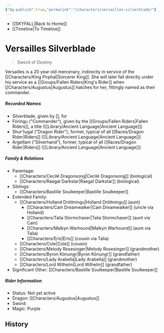 ```yaml
---
{"dg-publish":true,"permalink":"/characters/versailles-silverblade/"}
---
```


- [[SKYFALL\|Back to Home]]
- [[Timeline\|To Timeline]]

# Versailles Silverblade
>Sword of Destiny

Versailles is a 20 year old mercenary, indirectly in service of the [[Characters/King Pirphal\|Sorcerer King]]. She will later fall directly under his service as a [[Groups/Fallen Riders\|King's Rider]] when [[Characters/Augustus\|Augustus]] hatches for her, fittingly named as their commander. 

##### Recorded Names
- Silverblade, given by [], for 
- Föringu ("Commander"), given by the [[Groups/Fallen Riders\|Fallen Riders]], a title ([[Library/Ancient Language\|Ancient Language]])
- Shur'tugal ("Dragon Rider"), former, typical of all [[Races/Dragon Rider\|Riders]] ([[Library/Ancient Language\|Ancient Language]])
- Argetlam ("Silverhand"), former, typical of all [[Races/Dragon Rider\|Riders]] ([[Library/Ancient Language\|Ancient Language]])

##### Family & Relations
- Parentage: 
	- [[Characters/Cecilé Dragonsong\|Cecilé Dragonsong]] (biological)
	- [[Characters/Raegal Darkstar\|Raegal Darkstar]] (biological)
- Siblings: 
	- [[Characters/Bastille Soulkeeper\|Bastille Soulkeeper]]
- Extended Family: 
	- [[Characters/Holland Dröttningu\|Holland Dröttningu]] (aunt)
		- [[Characters/Cain Dreamwalker\|Cain Dreamwalker]] (uncle via Holland)
		- [[Characters/Talia Stormchaser\|Talia Stormchaser]] (aunt via Cain)
		- [[Characters/Malkyn Warhound\|Malkyn Warhound]] (aunt via Talia)
		- [[Characters/Eris\|Eris]] (cousin via Talia)
	- [[Characters/Cole\|Cole]] (cousin)
	- [[Characters/Melody Rosesinger\|Melody Rosesinger]] (grandmother)
	- [[Characters/Byron Könungr\|Byron Könungr]] (grandfather)
	- [[Characters/Lady Arabella\|Lady Arabella]] (grandmother)
	- [[Characters/Lord Wilhelm\|Lord Wilhelm]] (grandfather)
- Significant Other: [[Characters/Bastille Soulkeeper\|Bastille Soulkeeper]] 

##### Rider Information
- Status: Not yet active 
- Dragon: [[Characters/Augustus\|Augustus]]
- Sword:
- Magic: Purple 

## History 

